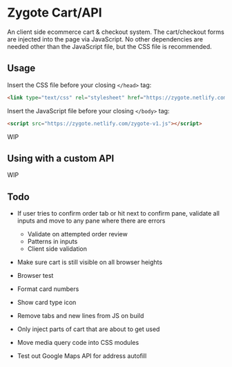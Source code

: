 # Zygote Cart/API

An client side ecommerce cart & checkout system. The cart/checkout forms are injected into the page via JavaScript. No other dependencies are needed other than the JavaScript file, but the CSS file is recommended.

## Usage

Insert the CSS file before your closing `</head>` tag:
```html
<link type="text/css" rel="stylesheet" href="https://zygote.netlify.com/zygote-v1.css">
```

Insert the JavaScript file before your closing `</body>` tag:
```html
<script src="https://zygote.netlify.com/zygote-v1.js"></script>
```

WIP

## Using with a custom API

WIP

## Todo
- If user tries to confirm order tab or hit next to confirm pane, validate all inputs and move to any pane where there are errors
	+ Validate on attempted order review
	+ Patterns in inputs
	+ Client side validation
- Make sure cart is still visible on all browser heights
- Browser test

- Format card numbers
- Show card type icon

- Remove tabs and new lines from JS on build
- Only inject parts of cart that are about to get used
- Move media query code into CSS modules
- Test out Google Maps API for address autofill

